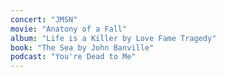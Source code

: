 ```yaml
---
concert: "JMSN"
movie: "Anatony of a Fall"
album: "Life is a Killer by Love Fame Tragedy"
book: "The Sea by John Banville"
podcast: "You're Dead to Me"
---
```

